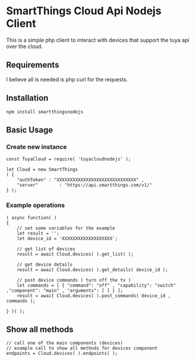 # SmartThings Cloud Api Nodejs Client

This is a simple php client to interact with devices that support the tuya api over the cloud.

## Requirements

I believe all is needed is php curl for the requests.

## Installation

```
npm install smartthingsnodejs
```

## Basic Usage

### Create new instance

```
const TuyaCloud = require( 'tuyacloudnodejs' );

let Cloud = new SmartThings
( {
	"authToken"	: "XXXXXXXXXXXXXXXXXXXXXXXXXXXXXX" ,
	"server"		: "https://api.smartthings.com/v1/"
} );
```

### Example operations

```
( async function( )
{
	// set some variables for the example
	let result = '';
	let device_id = 'XXXXXXXXXXXXXXXXXXX';
	
	// get list of devices
	result = await Cloud.devices( ).get_list( );
	
	// get device details
	result = await Cloud.devices( ).get_details( device_id );

	// post device commands ( turn off the tv )
	let commands = [ { "command": "off" , "capability": "switch" ,"component": "main" , "arguments": [ ] } ];
	result = await Cloud.devices( ).post_commands( device_id , commands );

} )( );
```
## Show all methods

```
// call one of the main components (devices)
// example call to show all methods for devices component
endpoints = Cloud.devices( ).endpoints( );
	
```

